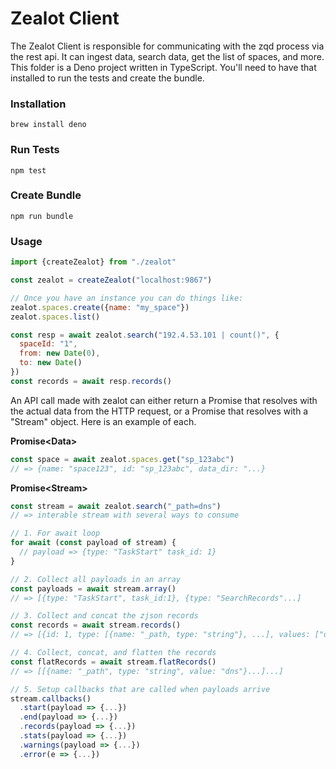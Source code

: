 # Zealot Client

The Zealot Client is responsible for communicating with the zqd process via the rest api. It can ingest data, search data, get the list of spaces, and more. This folder is a Deno project written in TypeScript. You'll need to have that installed to run the tests and create the bundle.

### Installation

```
brew install deno
```

### Run Tests

```
npm test
```

### Create Bundle

```
npm run bundle
```

### Usage

```js
import {createZealot} from "./zealot"

const zealot = createZealot("localhost:9867")

// Once you have an instance you can do things like:
zealot.spaces.create({name: "my_space"})
zealot.spaces.list()

const resp = await zealot.search("192.4.53.101 | count()", {
  spaceId: "1",
  from: new Date(0),
  to: new Date()
})
const records = await resp.records()
```

An API call made with zealot can either return a Promise that resolves with the actual data from the HTTP request, or a Promise that resolves with a "Stream" object. Here is an example of each.

**Promise\<Data\>**

```js
const space = await zealot.spaces.get("sp_123abc")
// => {name: "space123", id: "sp_123abc", data_dir: "...}
```

**Promise\<Stream\>**

```js
const stream = await zealot.search("_path=dns")
// => interable stream with several ways to consume

// 1. For await loop
for await (const payload of stream) {
  // payload => {type: "TaskStart" task_id: 1}
}

// 2. Collect all payloads in an array
const payloads = await stream.array()
// => [{type: "TaskStart", task_id:1}, {type: "SearchRecords"...]

// 3. Collect and concat the zjson records
const records = await stream.records()
// => [{id: 1, type: [{name: "_path, type: "string"}, ...], values: ["dns"...]} ...]

// 4. Collect, concat, and flatten the records
const flatRecords = await stream.flatRecords()
// => [[{name: "_path", type: "string", value: "dns"}...]...]

// 5. Setup callbacks that are called when payloads arrive
stream.callbacks()
  .start(payload => {...})
  .end(payload => {...})
  .records(payload => {...})
  .stats(payload => {...})
  .warnings(payload => {...})
  .error(e => {...})
```
